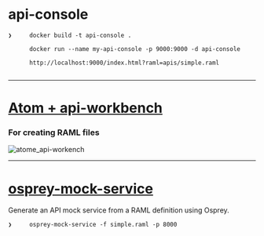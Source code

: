# api-console

```
❯     docker build -t api-console .

      docker run --name my-api-console -p 9000:9000 -d api-console
 
      http://localhost:9000/index.html?raml=apis/simple.raml 
      
```
 
-------------------------------------------------------------

# [Atom + api-workbench](https://atom.io/packages/api-workbench)

### For creating RAML files

![atome_api-workench](https://cloud.githubusercontent.com/assets/7684497/18092803/07ad9fea-6ece-11e6-8704-bba0cfed66cb.png)


-------------------------------------------------------------

# [osprey-mock-service](https://github.com/mulesoft-labs/osprey-mock-service)  

  Generate an API mock service from a RAML definition using Osprey.

```
❯     osprey-mock-service -f simple.raml -p 8000

```  
  


